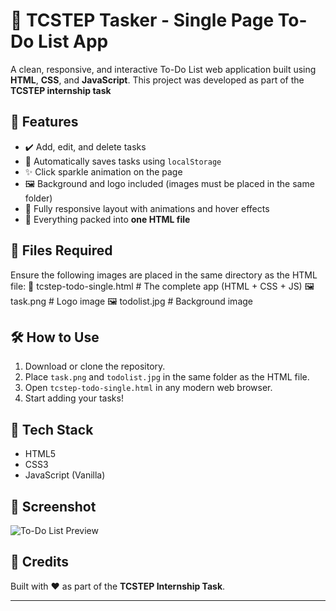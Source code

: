 # 📝 TCSTEP Tasker - Single Page To-Do List App

A clean, responsive, and interactive To-Do List web application built using **HTML**, **CSS**, and **JavaScript**. This project was developed as part of the **TCSTEP internship task**

## 🚀 Features

- ✔️ Add, edit, and delete tasks
- 💾 Automatically saves tasks using `localStorage`
- ✨ Click sparkle animation on the page
- 🖼️ Background and logo included (images must be placed in the same folder)
- 🎯 Fully responsive layout with animations and hover effects
- 📄 Everything packed into **one HTML file**

## 📁 Files Required

Ensure the following images are placed in the same directory as the HTML file:
📄 tcstep-todo-single.html # The complete app (HTML + CSS + JS)
🖼️ task.png # Logo image
🖼️ todolist.jpg # Background image


## 🛠️ How to Use

1. Download or clone the repository.
2. Place `task.png` and `todolist.jpg` in the same folder as the HTML file.
3. Open `tcstep-todo-single.html` in any modern web browser.
4. Start adding your tasks!

## 🧪 Tech Stack

- HTML5
- CSS3
- JavaScript (Vanilla)

## 📸 Screenshot

![To-Do List Preview](todolist.jpg)

## 🙌 Credits

Built with ❤️ as part of the **TCSTEP Internship Task**.

---



